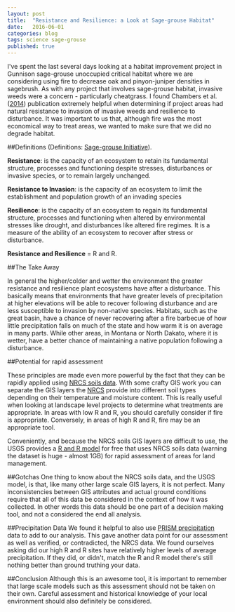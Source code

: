 ```yaml
---
layout: post
title:  "Resistance and Resilience: a Look at Sage-grouse Habitat"
date:   2016-06-01
categories: blog
tags: science sage-grouse
published: true
---
```


I've spent the last several days looking at a habitat improvement project in Gunnison sage-grouse unoccupied critical habitat where we are considering using fire to decrease oak and pinyon-juniper densities in sagebrush.  As with any project that involves sage-grouse habitat, invasive weeds were a concern - particularly cheatgrass. I found Chambers et al. ([2014][chambers]) publication extremely helpful when determining if project areas had natural resistance to invasion of invasive weeds and resilience to disturbance.  It was important to us that, although fire was the most economical way to treat areas, we wanted to make sure that we did no degrade habitat. 

##Definitions
(Definitions: [Sage-grouse Initiative][sgi1]).

**Resistance**: is the capacity of an ecosystem to retain its fundamental structure, processes and functioning despite stresses, disturbances or invasive species, or to remain largely unchanged.

**Resistance to Invasion**: is the capacity of an ecosystem to limit the establishment and population growth of an invading species

**Resilience**: is the capacity of an ecosystem to regain its fundamental structure, processes and functioning when altered by environmental stresses like drought, and disturbances like altered fire regimes. It is a measure of the ability of an ecosystem to recover after stress or disturbance.

**Resistance and Resilience** = R and R. 

##The Take Away

In general the higher/colder and wetter the environment the greater resistance and resilience plant ecosystems have after a disturbance.  This basically means that environments that have greater levels of precipitation at higher elevations will be able to recover following disturbance and are less susceptible to invasion by non-native species. Habitats, such as the great basin, have a  chance of never recovering after a fire barbecue of how little precipitation falls on much of the state and how warm it is on average in many parts. While other areas, in Montana or North Dakato, where it is wetter, have a better chance of maintaining a native population following a disturbance. 

##Potential for rapid assessment

These principles are made even more powerful by the fact that they can be rapidly applied using [NRCS soils data][SSURGO].  With some crafty GIS work you can separate the GIS layers the [NRCS][SSURGO] provide into different soil types depending on their temperature and moisture content. This is really useful when looking at landscape level projects to determine what treatments are appropriate.  In areas with low R and R, you should carefully consider if fire is appropriate.   Conversely, in areas of high R and R, fire may be an appropriate tool.

Conveniently, and because the NRCS soils GIS layers are difficult to use, the USGS provides a [R and R model][usgs] for free that uses NRCS soils data (warning the dataset is huge - almost 1GB) for rapid assessment of areas for land management.

##Gotchas
One thing to know about the NRCS soils data, and the USGS model, is that, like many other large scale GIS layers, it is not perfect. Many inconsistencies between GIS attributes and actual ground conditions require that all of this data be considered in the context of how it was collected.  In other words this data should be one part of a decision making tool, and not a considered the end all analysis. 

##Precipitation Data
We found it helpful to also use [PRISM precipitation][prism] data to add to our analysis.  This gave another data point for our assessment as well as verified, or contradicted, the NRCS data.  We found ourselves asking did our high R and R sites have relatively higher levels of average precipitation. If they did, or didn't, match the R and R model there's still nothing better than ground truthing your data. 

##Conclusion
Although this is an awesome tool, it is important to remember that large scale models such as this assessment should not be taken on their own. Careful assessment and historical knowledge of your local environment should also definitely be considered. 



[sgi1]:       http://www.sagegrouseinitiative.com/wp-content/uploads/2013/07/Soil-Temp-Moist-Data-Fact-Sheet-HIGH-RES-012215.pdf

[chambers]:   http://oregonstate.edu/dept/eoarc/sites/default/files/824_using_resistance_resilience_2014.pdf

[usgs]:       https://www.sciencebase.gov/catalog/folder/538e5aa9e4b09202b547e56c

[SSURGO]:     http://www.nrcs.usda.gov/wps/portal/nrcs/detail/soils/survey/?cid=nrcs142p2_053627

[prism]:  http://www.prism.oregonstate.edu/normals/
